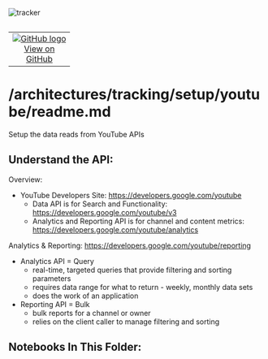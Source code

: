 ![tracker](https://us-central1-statmike-mlops-349915.cloudfunctions.net/tracking-pixel?path=statmike%2Fvertex-ai-mlops%2Farchitectures%2Ftracking%2Fsetup%2Fyoutube&file=readme.md)
<!--- header table --->
<table align="left">     
  <td style="text-align: center">
    <a href="https://github.com/statmike/vertex-ai-mlops/blob/main/architectures/tracking/setup/youtube/readme.md">
      <img src="https://cloud.google.com/ml-engine/images/github-logo-32px.png" alt="GitHub logo">
      <br>View on<br>GitHub
    </a>
  </td>
</table><br/><br/><br/><br/>

---
# /architectures/tracking/setup/youtube/readme.md

Setup the data reads from YouTube APIs

## Understand the API:
Overview:
- YouTube Developers Site: https://developers.google.com/youtube
    - Data API is for Search and Functionality: https://developers.google.com/youtube/v3
    - Analytics and Reporting API is for channel and content metrics: https://developers.google.com/youtube/analytics

Analytics & Reporting: https://developers.google.com/youtube/reporting
- Analytics API = Query
    - real-time, targeted queries that provide filtering and sorting parameters
    - requires data range for what to return - weekly,  monthly data sets
    - does the work of an application
- Reporting API = Bulk
    - bulk reports for a channel or owner
    - relies on the client caller to manage filtering and sorting
    
## Notebooks In This Folder:
    
